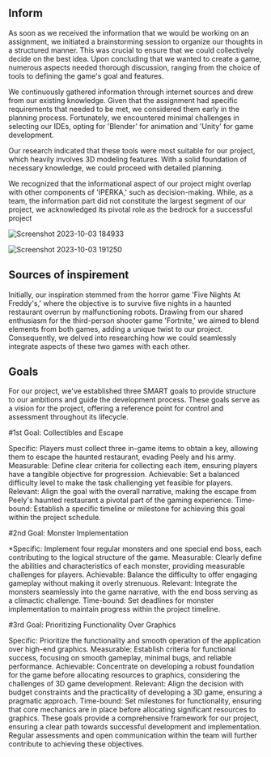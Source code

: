 ## Inform

As soon as we received the information that we would be working on an assignment, we initiated a brainstorming session to organize our thoughts in a structured manner. This was crucial to ensure that we could collectively decide on the best idea. Upon concluding that we wanted to create a game, numerous aspects needed thorough discussion, ranging from the choice of tools to defining the game's goal and features.

We continuously gathered information through internet sources and drew from our existing knowledge. Given that the assignment had specific requirements that needed to be met, we considered them early in the planning process. Fortunately, we encountered minimal challenges in selecting our IDEs, opting for 'Blender' for animation and 'Unity' for game development.

Our research indicated that these tools were most suitable for our project, which heavily involves 3D modeling features. With a solid foundation of necessary knowledge, we could proceed with detailed planning.

We recognized that the informational aspect of our project might overlap with other components of 'IPERKA,' such as decision-making. While, as a team, the information part did not constitute the largest segment of our project, we acknowledged its pivotal role as the bedrock for a successful project

![Screenshot 2023-10-03 184933](https://github.com/Maximilian-Noethe/m413_ap23a_FNAP/assets/142780256/811cdb4a-1dc2-4751-b765-c69a79943262)


![Screenshot 2023-10-03 191250](https://github.com/Maximilian-Noethe/m413_ap23a_FNAP/assets/142780256/a3296b53-0906-4ca2-b2ab-ad6c523fbb56)
## Sources of inspirement

Initially, our inspiration stemmed from the horror game 'Five Nights At Freddy's,' where the objective is to survive five nights in a haunted restaurant overrun by malfunctioning robots. Drawing from our shared enthusiasm for the third-person shooter game 'Fortnite,' we aimed to blend elements from both games, adding a unique twist to our project. Consequently, we delved into researching how we could seamlessly integrate aspects of these two games with each other.

## Goals
For our project, we've established three SMART goals to provide structure to our ambitions and guide the development process. These goals serve as a vision for the project, offering a reference point for control and assessment throughout its lifecycle.

#1st Goal: Collectibles and Escape

Specific: Players must collect three in-game items to obtain a key, allowing them to escape the haunted restaurant, evading Peely and his army.
Measurable: Define clear criteria for collecting each item, ensuring players have a tangible objective for progression.
Achievable: Set a balanced difficulty level to make the task challenging yet feasible for players.
Relevant: Align the goal with the overall narrative, making the escape from Peely's haunted restaurant a pivotal part of the gaming experience.
Time-bound: Establish a specific timeline or milestone for achieving this goal within the project schedule.

#2nd Goal: Monster Implementation

*Specific: Implement four regular monsters and one special end boss, each contributing to the logical structure of the game.
Measurable: Clearly define the abilities and characteristics of each monster, providing measurable challenges for players.
Achievable: Balance the difficulty to offer engaging gameplay without making it overly strenuous.
Relevant: Integrate the monsters seamlessly into the game narrative, with the end boss serving as a climactic challenge.
Time-bound: Set deadlines for monster implementation to maintain progress within the project timeline.

#3rd Goal: Prioritizing Functionality Over Graphics

Specific: Prioritize the functionality and smooth operation of the application over high-end graphics.
Measurable: Establish criteria for functional success, focusing on smooth gameplay, minimal bugs, and reliable performance.
Achievable: Concentrate on developing a robust foundation for the game before allocating resources to graphics, considering the challenges of 3D game development.
Relevant: Align the decision with budget constraints and the practicality of developing a 3D game, ensuring a pragmatic approach.
Time-bound: Set milestones for functionality, ensuring that core mechanics are in place before allocating significant resources to graphics.
These goals provide a comprehensive framework for our project, ensuring a clear path towards successful development and implementation. Regular assessments and open communication within the team will further contribute to achieving these objectives.
